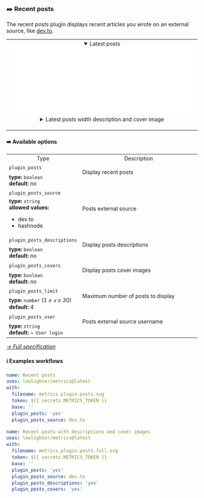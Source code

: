 ### ✒️ Recent posts

The recent *posts* plugin displays recent articles you wrote on an external source, like [dev.to](https://dev.to).

<table>
  <td align="center">
    <details open><summary>Latest posts</summary>
      <img src="https://github.com/lowlighter/metrics/blob/examples/metrics.plugin.posts.svg">
    </details>
    <details><summary>Latest posts width description and cover image</summary>
      <img src="https://github.com/lowlighter/metrics/blob/examples/metrics.plugin.posts.full.svg">
    </details>
    <img width="900" height="1" alt="">
  </td>
</table>

#### ➡️ Available options

<!--options-->
<table>
  <tr>
    <td align="center" nowrap="nowrap">Type</i></td><td align="center" nowrap="nowrap">Description</td>
  </tr>
  <tr>
    <td nowrap="nowrap"><code>plugin_posts</code></td>
    <td rowspan="2"><p>Display recent posts</p>
<img width="900" height="1" alt=""></td>
  </tr>
  <tr>
    <td nowrap="nowrap"><b>type:</b> <code>boolean</code>
<br>
<b>default:</b> no<br></td>
  </tr>
  <tr>
    <td nowrap="nowrap"><code>plugin_posts_source</code></td>
    <td rowspan="2"><p>Posts external source</p>
<img width="900" height="1" alt=""></td>
  </tr>
  <tr>
    <td nowrap="nowrap"><b>type:</b> <code>string</code>
<br>
<b>allowed values:</b><ul><li>dev.to</li><li>hashnode</li></ul></td>
  </tr>
  <tr>
    <td nowrap="nowrap"><code>plugin_posts_descriptions</code></td>
    <td rowspan="2"><p>Display posts descriptions</p>
<img width="900" height="1" alt=""></td>
  </tr>
  <tr>
    <td nowrap="nowrap"><b>type:</b> <code>boolean</code>
<br>
<b>default:</b> no<br></td>
  </tr>
  <tr>
    <td nowrap="nowrap"><code>plugin_posts_covers</code></td>
    <td rowspan="2"><p>Display posts cover images</p>
<img width="900" height="1" alt=""></td>
  </tr>
  <tr>
    <td nowrap="nowrap"><b>type:</b> <code>boolean</code>
<br>
<b>default:</b> no<br></td>
  </tr>
  <tr>
    <td nowrap="nowrap"><code>plugin_posts_limit</code></td>
    <td rowspan="2"><p>Maximum number of posts to display</p>
<img width="900" height="1" alt=""></td>
  </tr>
  <tr>
    <td nowrap="nowrap"><b>type:</b> <code>number</code>
<i>(1 ≤
𝑥
≤ 30)</i>
<br>
<b>default:</b> 4<br></td>
  </tr>
  <tr>
    <td nowrap="nowrap"><code>plugin_posts_user</code></td>
    <td rowspan="2"><p>Posts external source username</p>
<img width="900" height="1" alt=""></td>
  </tr>
  <tr>
    <td nowrap="nowrap"><b>type:</b> <code>string</code>
<br>
<b>default:</b> <code>→ User login</code><br></td>
  </tr>
</table>
<!--/options-->

*[→ Full specification](metadata.yml)*

#### ℹ️ Examples workflows

<!--examples-->
```yaml
name: Recent posts
uses: lowlighter/metrics@latest
with:
  filename: metrics.plugin.posts.svg
  token: ${{ secrets.METRICS_TOKEN }}
  base: ''
  plugin_posts: 'yes'
  plugin_posts_source: dev.to

```
```yaml
name: Recent posts with descriptions and cover images
uses: lowlighter/metrics@latest
with:
  filename: metrics.plugin.posts.full.svg
  token: ${{ secrets.METRICS_TOKEN }}
  base: ''
  plugin_posts: 'yes'
  plugin_posts_source: dev.to
  plugin_posts_descriptions: 'yes'
  plugin_posts_covers: 'yes'

```
<!--/examples-->